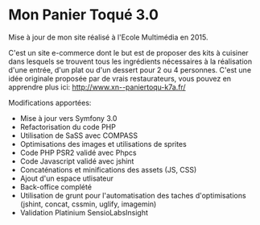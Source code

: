 Mon Panier Toqué 3.0
========================

Mise à jour de mon site réalisé à l'Ecole Multimédia en 2015.

C'est un site e-commerce dont le but est de proposer des kits à cuisiner dans lesquels se trouvent tous les ingrédients nécessaires à la réalisation d'une entrée, d'un plat ou d'un dessert pour 2 ou 4 personnes. C'est une idée originale proposée par de vrais restaurateurs, vous pouvez en apprendre plus ici: http://www.xn--paniertoqu-k7a.fr/

Modifications apportées:

- Mise à jour vers Symfony 3.0
- Refactorisation du code PHP
- Utilisation de SaSS avec COMPASS
- Optimisations des images et utilisations de sprites
- Code PHP PSR2 validé avec Phpcs
- Code Javascript validé avec jshint
- Concaténations et minifications des assets (JS, CSS)
- Ajout d'un espace utlisateur
- Back-office complété
- Utilisation de grunt pour l'automatisation des taches d'optimisations (jshint, concat, cssmin, uglify, imagemin)
- Validation Platinium SensioLabsInsight
